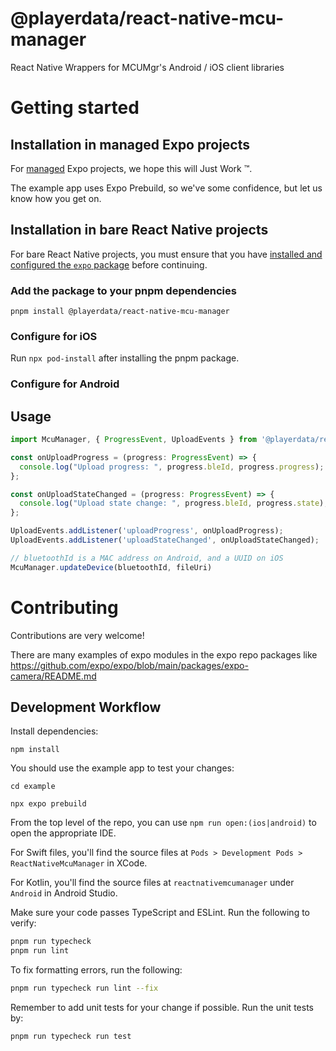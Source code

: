 # @playerdata/react-native-mcu-manager

React Native Wrappers for MCUMgr's Android / iOS client libraries

# Getting started

## Installation in managed Expo projects

For [managed](https://docs.expo.dev/archive/managed-vs-bare/) Expo projects,
we hope this will Just Work :tm:.

The example app uses Expo Prebuild, so we've some confidence, but let us know
how you get on.

## Installation in bare React Native projects

For bare React Native projects, you must ensure that you have [installed and configured the `expo` package](https://docs.expo.dev/bare/installing-expo-modules/) before continuing.

### Add the package to your pnpm dependencies

```
pnpm install @playerdata/react-native-mcu-manager
```

### Configure for iOS

Run `npx pod-install` after installing the pnpm package.


### Configure for Android

## Usage
```ts
import McuManager, { ProgressEvent, UploadEvents } from '@playerdata/react-native-mcu-manager';

const onUploadProgress = (progress: ProgressEvent) => {
  console.log("Upload progress: ", progress.bleId, progress.progress);
};

const onUploadStateChanged = (progress: ProgressEvent) => {
  console.log("Upload state change: ", progress.bleId, progress.state);
};

UploadEvents.addListener('uploadProgress', onUploadProgress);
UploadEvents.addListener('uploadStateChanged', onUploadStateChanged);

// bluetoothId is a MAC address on Android, and a UUID on iOS
McuManager.updateDevice(bluetoothId, fileUri)
```

# Contributing

Contributions are very welcome!

There are many examples of expo modules in the expo repo packages like
https://github.com/expo/expo/blob/main/packages/expo-camera/README.md

## Development Workflow

Install dependencies:

```
npm install
```

You should use the example app to test your changes:

```
cd example

npx expo prebuild
```

From the top level of the repo, you can use `npm run open:(ios|android)` to open
the appropriate IDE.

For Swift files, you'll find the source files at `Pods > Development Pods > ReactNativeMcuManager`
in XCode.

For Kotlin, you'll find the source files at `reactnativemcumanager` under `Android` in Android Studio.

Make sure your code passes TypeScript and ESLint. Run the following to verify:

```sh
pnpm run typecheck
pnpm run lint
```

To fix formatting errors, run the following:

```sh
pnpm run typecheck run lint --fix
```

Remember to add unit tests for your change if possible. Run the unit tests by:

```sh
pnpm run typecheck run test
```
